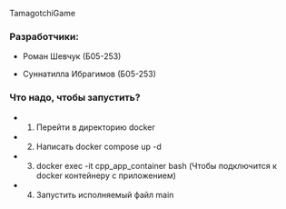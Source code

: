 TamagotchiGame

### Разработчики:
 * Роман Шевчук (Б05-253)

 * Суннатилла Ибрагимов (Б05-253)


### Что надо, чтобы запустить?

* 1) Перейти в директорию docker
* 2) Написать docker compose up -d
* 3) docker exec -it cpp_app_container bash (Чтобы подключится к docker контейнеру с приложением)
* 4) Запустить исполняемый файл main

